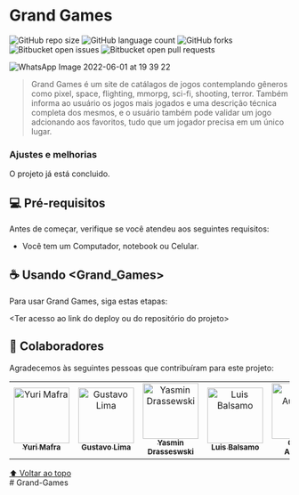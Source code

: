 # Grand Games


![GitHub repo size](https://img.shields.io/github/repo-size/iuricode/README-template?style=for-the-badge)
![GitHub language count](https://img.shields.io/github/languages/count/iuricode/README-template?style=for-the-badge)
![GitHub forks](https://img.shields.io/github/forks/iuricode/README-template?style=for-the-badge)
![Bitbucket open issues](https://img.shields.io/bitbucket/issues/iuricode/README-template?style=for-the-badge)
![Bitbucket open pull requests](https://img.shields.io/bitbucket/pr-raw/iuricode/README-template?style=for-the-badge)

 ![WhatsApp Image 2022-06-01 at 19 39 22](https://user-images.githubusercontent.com/103078329/171521601-cee88e85-825b-4d03-888b-aff3a880fcba.jpeg) 


> Grand Games é um site de catálagos de jogos contemplando gêneros como pixel, space, flighting, mmorpg, sci-fi, shooting, terror. 
> Também informa ao usuário os jogos mais jogados e uma descrição técnica completa dos mesmos, e o usuário também pode validar um jogo adcionando
> aos favoritos, tudo que um jogador precisa em um único lugar.      

### Ajustes e melhorias

O projeto já está concluido.

## 💻 Pré-requisitos

Antes de começar, verifique se você atendeu aos seguintes requisitos:
<!---Estes são apenas requisitos de exemplo. Adicionar, duplicar ou remover conforme necessário--->
* Você tem um Computador, notebook ou Celular.

## ☕ Usando <Grand_Games>

Para usar Grand Games, siga estas etapas:


<Ter acesso ao link do deploy ou do repositório do projeto>


## 🤝 Colaboradores

Agradecemos às seguintes pessoas que contribuíram para este projeto:

<table>
  <tr>
    <td align="center">
      <a href="#">
        <img src="https://pps.whatsapp.net/v/t61.24694-24/265430558_279759207524452_5210126146464053473_n.jpg?ccb=11-4&oh=01_AVxm6yvtVuGqv1e5g3Ye1JtaRyiEeYM2Iw96f1WaEchnxg&oe=62A6620D" width="100px;" alt ="Yuri Mafra" /><br>
        <sub>
          <b>Yuri Mafra</b>
        </sub>
      </a>
    </td>
    <td align="center">
      <a href="#">
        <img src="https://pps.whatsapp.net/v/t61.24694-24/179021368_1105470823605947_703763998611771131_n.jpg?ccb=11-4&oh=2f23136c4dde02351efca4cfef1d66a0&oe=62A40842" width="100px;" alt="Gustavo Lima"/><br>
        <sub>
          <b>Gustavo Lima</b>
        </sub>
      </a>
    </td>
    <td align="center">
      <a href="#">
        <img src="https://pps.whatsapp.net/v/t61.24694-24/247784055_1300444227133141_2187770705221756542_n.jpg?ccb=11-4&oh=01_AVwEWwhrpbS8OTxUO-ObiH5Kw7O_MLYgIfMQghTIIYBqVg&oe=62A50211" width="100px;" alt="Yasmin Drassewski"/><br>
        <sub>
          <b>Yasmin Drasseswski</b>
        </sub>
      </a>
    </td>
      <td align="center">
      <a href="#">
        <img src="https://pps.whatsapp.net/v/t61.24694-24/259089301_679105383232276_1983520050897799472_n.jpg?ccb=11-4&oh=01_AVzzT8M8h3JUzEERlc8zuGqCdQOwTHpNb0yuuhDsnzN11A&oe=62A3AF7E" width="100px;" alt ="Luis Balsamo" /><br>
        <sub>
          <b>Luis Balsamo</b>
        </sub>
      </a>
    </td>
     <td align="center">
      <a href="#">
        <img src="https://pps.whatsapp.net/v/t61.24694-24/209301939_2992291554387044_1063108223435609332_n.jpg?ccb=11-4&oh=523fd59c893848fe6214c75e1044c7ec&oe=62A2B8CC" width="100px;" alt ="Otávio Augusto" /><br>
        <sub>
          <b>Otávio Augusto</b>
        </sub>
      </a>
    </td>
  </tr>
</table>




[⬆ Voltar ao topo](#nome-do-projeto)<br># Grand-Games
